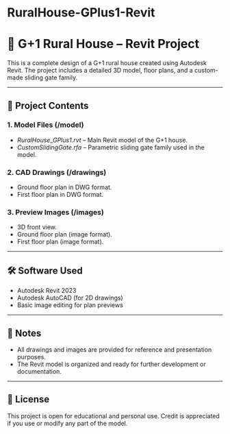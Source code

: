 # RuralHouse-GPlus1-Revit
# 🏡 G+1 Rural House – Revit Project

This is a complete design of a G+1 rural house created using Autodesk Revit. The project includes a detailed 3D model, floor plans, and a custom-made sliding gate family.

---

## 📁 Project Contents

### 1. Model Files (/model)
- *RuralHouse_GPlus1.rvt* – Main Revit model of the G+1 house.
- *CustomSlidingGate.rfa* – Parametric sliding gate family used in the model.

### 2. CAD Drawings (/drawings)
- Ground floor plan in DWG format.
- First floor plan in DWG format.

### 3. Preview Images (/images)
- 3D front view.
- Ground floor plan (image format).
- First floor plan (image format).

---

## 🛠 Software Used
- Autodesk Revit 2023
- Autodesk AutoCAD (for 2D drawings)
- Basic image editing for plan previews

---

## 📌 Notes
- All drawings and images are provided for reference and presentation purposes.
- The Revit model is organized and ready for further development or documentation.

---

## 📜 License
This project is open for educational and personal use. Credit is appreciated if you use or modify any part of the model.
